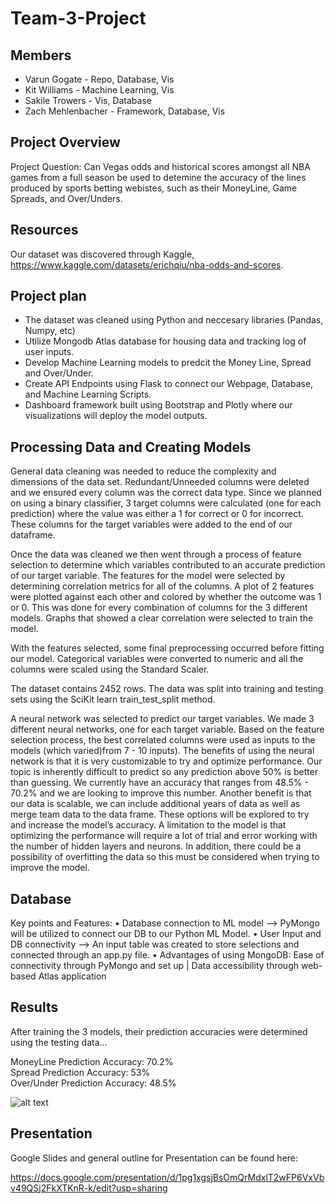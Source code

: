 
# Team-3-Project

## Members
- Varun Gogate - Repo, Database, Vis
- Kit Williams - Machine Learning, Vis
- Sakile Trowers - Vis, Database
- Zach Mehlenbacher - Framework, Database, Vis


## Project Overview

Project Question: Can Vegas odds and historical scores amongst all NBA games from a full season be used to detemine the accuracy of the lines produced by sports betting webistes, such as their MoneyLine, Game Spreads, and Over/Unders.

## Resources

Our dataset was discovered through Kaggle, https://www.kaggle.com/datasets/erichqiu/nba-odds-and-scores.


## Project plan

- The dataset was cleaned using Python and neccesary libraries (Pandas, Numpy, etc)
- Utilize Mongodb Atlas database for housing data and tracking log of user inputs.
- Develop Machine Learning models to predcit the Money Line, Spread and Over/Under. 
- Create API Endpoints using Flask to connect our Webpage, Database, and Machine Learning Scripts.
- Dashboard framework built using Bootstrap and Plotly where our visualizations will deploy the model outputs.

## Processing Data and Creating Models

General data cleaning was needed to reduce the complexity and dimensions of the data set. Redundant/Unneeded columns were deleted and we ensured every column was the correct data type. Since we planned on using a binary classifier, 3 target columns were calculated (one for each prediction) where the value was either a 1 for correct or 0 for incorrect. These columns for the target variables were added to the end of our dataframe. 

Once the data was cleaned we then went through a process of feature selection to determine which variables contributed to an accurate prediction of our target variable. The features for the model were selected by determining correlation metrics for all of the columns. A plot of 2 features were plotted against each other and colored by whether the outcome was 1 or 0. This was done for every combination of columns for the 3 different models. Graphs that showed a clear correlation were selected to train the model. 

With the features selected, some final preprocessing occurred before fitting our model. Categorical variables were converted to numeric and all the columns were scaled using the Standard Scaler. 

The dataset contains 2452 rows. The data was split into training and testing sets using the SciKit learn train_test_split method.

A neural network was selected to predict our target variables. We made 3 different neural networks, one for each target variable. Based on the feature selection process, the best correlated columns were used as inputs to the models (which varied)from 7 - 10 inputs). The benefits of using the neural network is that it is very customizable to try and optimize performance. Our topic is inherently difficult to predict so any prediction above 50% is better than guessing. We currently have an accuracy that ranges from 48.5% - 70.2% and we are looking to improve this number. Another benefit is that our data is scalable, we can include additional years of data as well as merge team data to the data frame. These options will be explored to try and increase the model’s accuracy. A limitation to the model is that optimizing the performance will require a lot of trial and error working with the number of hidden layers and neurons. In addition, there could be a possibility of overfitting the data so this must be considered when trying to improve the model.


## Database

Key points and Features:
•	Database connection to ML model --> PyMongo will be utilized to connect our DB to our Python ML Model.
•	User Input and DB connectivity --> An input table was created to store selections and connected through an app.py file.
•	Advantages of using MongoDB: Ease of connectivity through PyMongo and set up | Data accessibility through web-based Atlas application

## Results 

After training the 3 models, their prediction accuracies were determined using the testing data...

MoneyLine Prediction Accuracy: 70.2%            
Spread Prediction Accuracy: 53%                   
Over/Under Prediction Accuracy: 48.5%                     

![alt text](https://raw.githubusercontent.com/roonierogers/Team-3-Project/main/Resources/ML_Predictions.jpg)




## Presentation

Google Slides and general outline for Presentation can be found here:

https://docs.google.com/presentation/d/1pg1xgsjBsOmQrMdxlT2wFP6VxVbv49QSj2FkXTKnR-k/edit?usp=sharing



